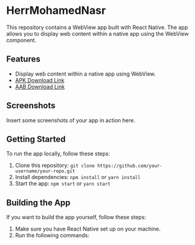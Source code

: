 # HerrMohamedNasr

This repository contains a WebView app built with React Native. The app allows you to display web content within a native app using the WebView component.

## Features

- Display web content within a native app using WebView.
- [APK Download Link](link_to_your_apk_file)
- [AAB Download Link](link_to_your_aab_file)

## Screenshots

Insert some screenshots of your app in action here.

## Getting Started

To run the app locally, follow these steps:

1. Clone this repository: `git clone https://github.com/your-username/your-repo.git`
2. Install dependencies: `npm install` or `yarn install`
3. Start the app: `npm start` or `yarn start`

## Building the App

If you want to build the app yourself, follow these steps:

1. Make sure you have React Native set up on your machine.
2. Run the following commands:
